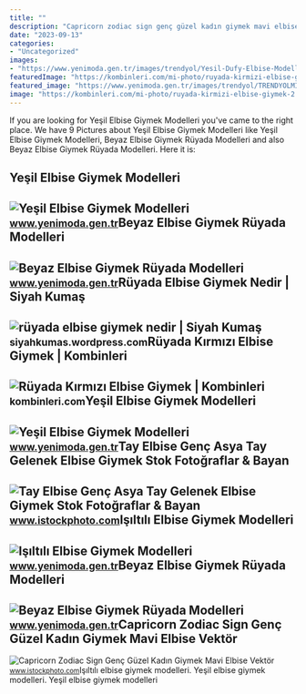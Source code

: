 ```yaml
---
title: ""
description: "Capricorn zodiac sign genç güzel kadın giymek mavi elbise vektör"
date: "2023-09-13"
categories:
- "Uncategorized"
images:
- "https://www.yenimoda.gen.tr/images/trendyol/Yesil-Dufy-Elbise-Modelleri-Fiyatlari-Trendyol2097.jpg"
featuredImage: "https://kombinleri.com/mi-photo/ruyada-kirmizi-elbise-giymek-2.jpg"
featured_image: "https://www.yenimoda.gen.tr/images/trendyol/TRENDYOLMILLA-Yesil-Potikareli-Cep-Detayli-Elbise-4547.jpg"
image: "https://kombinleri.com/mi-photo/ruyada-kirmizi-elbise-giymek-2.jpg"
---
```


If you are looking for Yeşil Elbise Giymek Modelleri you've came to the right place. We have 9 Pictures about Yeşil Elbise Giymek Modelleri like Yeşil Elbise Giymek Modelleri, Beyaz Elbise Giymek Rüyada Modelleri and also Beyaz Elbise Giymek Rüyada Modelleri. Here it is:

Yeşil Elbise Giymek Modelleri
-----------------------------

 ![Yeşil Elbise Giymek Modelleri](https://www.yenimoda.gen.tr/images/trendyol/Yesil-Elbise-Kahvalti-Takimi-Modelleri-Fiyatlari-Trendyol2810.jpg) <small>www.yenimoda.gen.tr</small>Beyaz Elbise Giymek Rüyada Modelleri
------------------------------------

 ![Beyaz Elbise Giymek Rüyada Modelleri](https://www.yenimoda.gen.tr/images/trendyol/TRENDYOLMILLA-Yesil-Potikareli-Cep-Detayli-Elbise-6920.jpg) <small>www.yenimoda.gen.tr</small>Rüyada Elbise Giymek Nedir | Siyah Kumaş
----------------------------------------

 ![rüyada elbise giymek nedir | Siyah Kumaş](https://i0.wp.com/kumas.gen.tr/wp-content/uploads/2015/03/146.jpg) <small>siyahkumas.wordpress.com</small>Rüyada Kırmızı Elbise Giymek | Kombinleri
-----------------------------------------

 ![Rüyada Kırmızı Elbise Giymek | Kombinleri](https://kombinleri.com/mi-photo/ruyada-kirmizi-elbise-giymek-2.jpg) <small>kombinleri.com</small>Yeşil Elbise Giymek Modelleri
-----------------------------

 ![Yeşil Elbise Giymek Modelleri](https://www.yenimoda.gen.tr/images/trendyol/Yesil-Dufy-Elbise-Modelleri-Fiyatlari-Trendyol2097.jpg) <small>www.yenimoda.gen.tr</small>Tay Elbise Genç Asya Tay Gelenek Elbise Giymek Stok Fotoğraflar &amp; Bayan
---------------------------------------------------------------------------

 ![Tay Elbise Genç Asya Tay Gelenek Elbise Giymek Stok Fotoğraflar & Bayan](https://media.istockphoto.com/id/1151316894/tr/fotoğraf/genç-asya-tay-gelenek-elbise-giymek.jpg?s=170667a&w=0&k=20&c=L7-ymyY978C3bAp_LKs66eW9ZXk1SxAcXIGi4rAx--c=) <small>www.istockphoto.com</small>Işıltılı Elbise Giymek Modelleri
--------------------------------

 ![Işıltılı Elbise Giymek Modelleri](https://www.yenimoda.gen.tr/images/trendyol/Beyaz-Kusakli-Elbise-TWOSS19EL0488-TRENDYOLMILLA-Trendyol9693.jpg) <small>www.yenimoda.gen.tr</small>Beyaz Elbise Giymek Rüyada Modelleri
------------------------------------

 ![Beyaz Elbise Giymek Rüyada Modelleri](https://www.yenimoda.gen.tr/images/trendyol/TRENDYOLMILLA-Yesil-Potikareli-Cep-Detayli-Elbise-4547.jpg) <small>www.yenimoda.gen.tr</small>Capricorn Zodiac Sign Genç Güzel Kadın Giymek Mavi Elbise Vektör
----------------------------------------------------------------

 ![Capricorn Zodiac Sign Genç Güzel Kadın Giymek Mavi Elbise Vektör](https://media.istockphoto.com/id/1152673832/tr/vektör/capricorn-zodiac-sign-genç-güzel-kadın-giymek-mavi-elbise-vektör-illustration.jpg?s=612x612&w=is&k=20&c=gL24I9mSzSijWwxjkjJT2vEnjfT7lfUpLp_X7dNO_rc=) <small>www.istockphoto.com</small>Işıltılı elbise giymek modelleri. Yeşil elbise giymek modelleri. Yeşil elbise giymek modelleri
